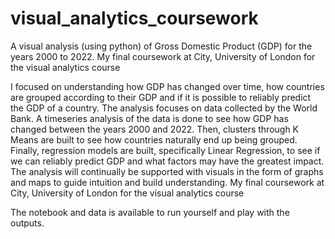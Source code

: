 # visual_analytics_coursework

A visual analysis (using python) of Gross Domestic Product (GDP) for the years 2000 to 2022. My final coursework at City, University of London for the visual analytics course

I focused on understanding how GDP has changed over time, how countries are grouped according to their GDP and if it is possible to reliably predict the GDP of a country. The analysis focuses on data collected by the World Bank. A timeseries analysis of the data is done to see how GDP has changed between the years 2000 and 2022. Then, clusters through K Means are built to see how countries naturally end up being grouped. Finally, regression models are built, specifically Linear Regression, to see if we can reliably predict GDP and what factors may have the greatest impact. The analysis will continually be supported with visuals in the form of graphs and maps to guide intuition and build understanding.
My final coursework at City, University of London for the visual analytics course

The notebook and data is available to run yourself and play with the outputs. 
